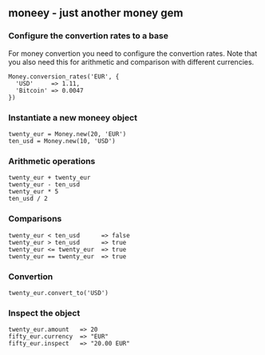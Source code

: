  
## moneey - just another money gem

### Configure the convertion rates to a base
For money convertion you need to configure the convertion rates.
Note that you also need this for arithmetic and comparison with different currencies.
```
Money.conversion_rates('EUR', {
  'USD'     => 1.11,
  'Bitcoin' => 0.0047
})
```

### Instantiate a new moneey object
```
twenty_eur = Money.new(20, 'EUR')
ten_usd = Money.new(10, 'USD')
```
### Arithmetic operations
```
twenty_eur + twenty_eur
twenty_eur - ten_usd
twenty_eur * 5
ten_usd / 2
```

### Comparisons
```
twenty_eur < ten_usd      => false
twenty_eur > ten_usd      => true
twenty_eur <= twenty_eur  => true
twenty_eur == twenty_eur  => true
```

### Convertion
```
twenty_eur.convert_to('USD')
```

### Inspect the object
```
twenty_eur.amount   => 20
fifty_eur.currency  => "EUR"
fifty_eur.inspect   => "20.00 EUR"
```
